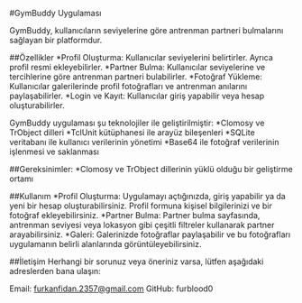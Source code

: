#GymBuddy Uygulaması

GymBuddy, kullanıcıların seviyelerine göre antrenman partneri bulmalarını sağlayan bir platformdur.

##Özellikler
*Profil Oluşturma: Kullanıcılar seviyelerini belirtirler. Ayrıca profil resmi ekleyebilirler.
*Partner Bulma: Kullanıcılar seviyelerine ve tercihlerine göre antrenman partneri bulabilirler.
*Fotoğraf Yükleme: Kullanıcılar galerilerinde profil fotoğrafları ve antrenman anılarını paylaşabilirler.
*Login ve Kayıt: Kullanıcılar giriş yapabilir veya hesap oluşturabilirler.

GymBuddy uygulaması şu teknolojiler ile geliştirilmiştir:
*Clomosy ve TrObject dilleri
*TclUnit kütüphanesi ile arayüz bileşenleri
*SQLite veritabanı ile kullanıcı verilerinin yönetimi
*Base64 ile fotoğraf verilerinin işlenmesi ve saklanması

##Gereksinimler:
*Clomosy ve TrObject dillerinin yüklü olduğu bir geliştirme ortamı

##Kullanım
*Profil Oluşturma: Uygulamayı açtığınızda, giriş yapabilir ya da yeni bir hesap oluşturabilirsiniz. Profil formuna kişisel bilgilerinizi ve bir fotoğraf ekleyebilirsiniz.
*Partner Bulma: Partner bulma sayfasında, antrenman seviyesi veya lokasyon gibi çeşitli filtreler kullanarak partner arayabilirsiniz.
*Galeri: Galerinizde fotoğraflar paylaşabilir ve bu fotoğrafları uygulamanın belirli alanlarında görüntüleyebilirsiniz.


##İletişim
Herhangi bir sorunuz veya öneriniz varsa, lütfen aşağıdaki adreslerden bana ulaşın:

Email: furkanfidan.2357@gmail.com
GitHub: furblood0
